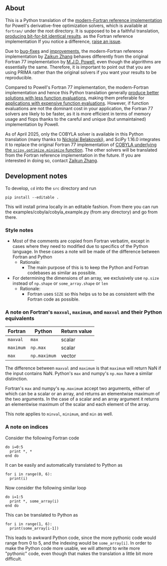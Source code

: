 ## About

This is a Python translation of the [modern-Fortran reference implementation](https://github.com/libprima/prima/tree/main/fortran)
for Powell's derivative-free optimization solvers, which is available at `fortran/` under the root directory.
It is supposed to be a faithful translation, [producing bit-for-bit identical results](https://github.com/scipy/scipy/pull/22350#issue-2795978526).
as the Fortran reference implementation
If you notice a difference, [raise an issue](https://github.com/libprima/prima/issues/new).

Due to [bug-fixes](https://github.com/libprima/prima#bug-fixes) and [improvements](https://github.com/libprima/prima#improvements),
the modern-Fortran reference implementation by [Zaikun Zhang](https://www.zhangzk.net)
behaves differently from the original Fortran 77 implementation by [M.J.D. Powell](https://www.zhangzk.net/powell.html),
even though the algorithms are essentially the same. Therefore, it is important to point out that you are using
PRIMA rather than the original solvers if you want your results to be reproducible.

Compared to Powell's Fortran 77 implementation, the modern-Fortran implementation and hence this Python
translation generally [produce better solutions with less function evaluations](https://github.com/libprima/prima#improvements),
making them preferable for [applications with expensive function evaluations](https://github.com/orgs/libprima/discussions/145).
However, if function evaluations are not the dominant cost in your application, the Fortran 77
solvers are likely to be faster, as it is more efficient in terms of memory usage and flops
thanks to the careful and unique (but unmaintained) implementation by Powell.

As of April 2025, only the COBYLA solver is available in this Python translation
(many thanks to [Nickolai Belakovski](http://www.nickolai.me/)), and SciPy 1.16.0
integrates it to replace the original Fortran 77 implementation of [COBYLA underlying the
`scipy.optimize.minimize` function](https://docs.scipy.org/doc/scipy/reference/optimize.minimize-cobyla.html).
The other solvers will be translated from the Fortran reference implementation in the future.
If you are interested in doing so, contact [Zaikun Zhang](https://www.zhangzk.net).

## Development notes

To develop, `cd` into the `src` directory and run

```pip install --editable .```

This will install prima locally in an editable fashion. From there you can run the examples/cobyla/cobyla_example.py (from any directory) and go from there.

### Style notes

- Most of the comments are copied from Fortran verbatim, except in cases where they need to modified due to specifics of the Python language. In these cases a note will be made of the difference between Fortran and Python
  - Rationale:
      - The main purpose of this is to keep the Python and Fortran codebases as similar as possible.
- For determining the dimensions of an array, we exclusively use `np.size` instead of `np.shape` or `some_array.shape` or `len`
  - Rationale:
    - Fortran uses `SIZE` so this helps us to be as consistent with the Fortran code as possible.

### A note on Fortran's `maxval`, `maximum`, and `maxval` and their Python equivalents

| Fortran   | Python       | Return value |
|-----------|--------------|--------------|
| `maxval`  | `max`        | scalar       |
| `maximum` | `np.max`     | scalar       |
| `max`     | `np.maximum` | vector       |

The difference between `maxval` and `maximum` is that `maximum` will return NaN if the input contains NaN. Python's `max`
and numpy's `np.max` have a similar distinction.

Fortran's `max` and numpy's `mp.maximum` accept two arguments, either of which can be a scalar or an array,
and returns an elementwise maximum of the two arguments. In the case of a scalar and an array argument it
returns an elementwise maximum of the scalar and each element of the array.

This note applies to `minval`, `minimum`, and `min` as well.


### A note on indices

Consider the following Fortran code

```
do i=0:5
  print *, *
end do
```

It can be easily and automatically translated to Python as

```
for i in range(0, 6):
  print(i)
```

Now consider the following similar loop

```
do i=1:5
  print *, some_array(i)
end do
```

This can be translated to Python as

```
for i in range(1, 6):
  print(some_array[i-1])
```

This leads to awkward Python code, since the more pythonic code would range from 0 to 5, and the indexing would be `some_array[i]`. In order to make the Python code more usable, we will attempt to write more "pythonic" code, even though that makes the translation a little bit more difficult.
